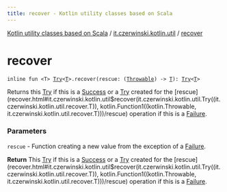 ```yaml
---
title: recover - Kotlin utility classes based on Scala
---
```


[Kotlin utility classes based on Scala](../index.html) / [it.czerwinski.kotlin.util](index.html) / [recover](./recover.html)

# recover

`inline fun <T> `[`Try`](-try/index.html)`<`[`T`](recover.html#T)`>.recover(rescue: (`[`Throwable`](https://kotlinlang.org/api/latest/jvm/stdlib/kotlin/-throwable/index.html)`) -> `[`T`](recover.html#T)`): `[`Try`](-try/index.html)`<`[`T`](recover.html#T)`>`

Returns this [Try](-try/index.html) if this is a [Success](-success/index.html) or a [Try](-try/index.html) created for the [rescue](recover.html#it.czerwinski.kotlin.util$recover(it.czerwinski.kotlin.util.Try((it.czerwinski.kotlin.util.recover.T)), kotlin.Function1((kotlin.Throwable, it.czerwinski.kotlin.util.recover.T)))/rescue) operation if this is a [Failure](-failure/index.html).

### Parameters

`rescue` - Function creating a new value from the exception of a [Failure](-failure/index.html).

**Return**
This [Try](-try/index.html) if this is a [Success](-success/index.html) or a [Try](-try/index.html) created for the [rescue](recover.html#it.czerwinski.kotlin.util$recover(it.czerwinski.kotlin.util.Try((it.czerwinski.kotlin.util.recover.T)), kotlin.Function1((kotlin.Throwable, it.czerwinski.kotlin.util.recover.T)))/rescue) operation if this is a [Failure](-failure/index.html).


